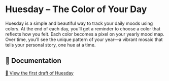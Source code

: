 # Huesday – The Color of Your Day
Huesday is a simple and beautiful way to track your daily moods using colors. At the end of each day, you’ll get a reminder to choose a color that reflects how you felt. Each color becomes a pixel on your yearly mood map. Over time, you’ll see the unique pattern of your year—a vibrant mosaic that tells your personal story, one hue at a time.

## 📘 Documentation

[📄 View the first draft of Huesday](HuesDay_UI_FIRST_DRAFT.pdf)
